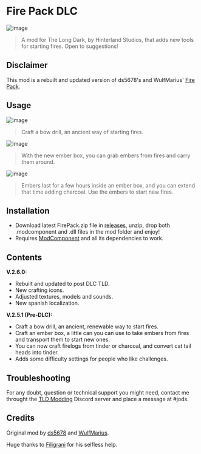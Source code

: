 # Fire Pack DLC

![image](https://github.com/Jods-Its/Fire-Pack-DLC/blob/main/IMGs/FPCover.png)

> A mod for The Long Dark, by Hinterland Studios, that adds new tools for starting fires. Open to suggestions!

## Disclaimer

This mod is a rebuilt and updated version of ds5678's and WulfMarius' [Fire Pack](https://github.com/ds5678/Fire-Pack).

## Usage

![image](https://github.com/Jods-Its/Fire-Pack-DLC/blob/main/IMGs/20230618092736_1.jpg)

> Craft a bow drill, an ancient way of starting fires.

![image](https://github.com/Jods-Its/Fire-Pack-DLC/blob/main/IMGs/20230618092615_1.jpg)

> With the new ember box, you can grab embers from fires and carry them around.

![image](https://github.com/Jods-Its/Fire-Pack-DLC/blob/main/IMGs/20230618092824_1.jpg)

> Embers last for a few hours inside an ember box, and you can extend that time adding charcoal. Use the embers to start new fires.

## Installation
* Download latest FirePack.zip file in [releases](), unzip, drop both .modcomponent and .dll files in the mod folder and enjoy!
* Requires [ModComponent](https://github.com/dommrogers/ModComponent) and all its dependencies to work.

## Contents 

**V.2.6.0:**
* Rebuilt and updated to post DLC TLD.
* New crafting icons.
* Adjusted textures, models and sounds.
* New spanish localization.

**V.2.5.1 (Pre-DLC):**
* Craft a bow drill, an ancient, renewable way to start fires.
* Craft an ember box, a little can you can use to take embers from fires and transport them to start new ones.
* You can now craft firelogs from tinder or charcoal, and convert cat tail heads into tinder.
* Adds some difficulty settings for people who like challenges.

## Troubleshooting

For any doubt, question or technical support you might need, contact me throught the [TLD Modding](https://discord.com/invite/nb2jQez) Discord server and place a message at #jods.

## Credits

Original mod by [ds5678](https://github.com/ds5678) and [WulfMarius](https://github.com/WulfMarius).

Huge thanks to [Filigrani](https://github.com/Filigrani) for his selfless help.

